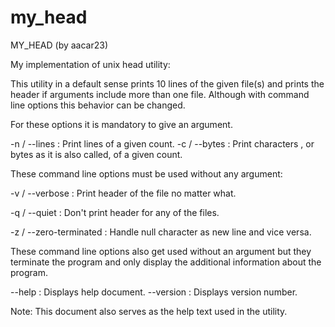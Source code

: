 # my_head
MY_HEAD (by aacar23)

My implementation of unix head utility:

This utility in a default sense prints 10 lines of the given file(s)
and prints the header if arguments include more than one file.
Although with command line options this behavior can be changed.

For these options it is mandatory to give an argument.

-n / --lines : Print lines of a given count.
-c / --bytes : Print characters , or bytes as it is also called, of a given count.


These command line options must be used without any argument:

-v / --verbose : Print header of the file no matter what.

-q / --quiet : Don't print header for any of the files.

-z / --zero-terminated : Handle null character as new line and vice versa.


These command line options also get used without an argument but they terminate the program
and only display the additional information about the program.

--help : Displays help document.
--version : Displays version number.

Note: This document also serves as the help text used in the utility.
